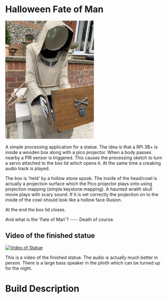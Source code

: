 # Halloween Fate of Man
<img src="./images/IMG_4310.jpg" alt="Statue" width="280"/>

A simple processing application for a statue. The idea is that a RPi 3B+ is inside a wooden box
 along with a pico projector. When a body passes nearby a PIR sensor is triggered. This causes the processing sketch to turn a servo attached to the box lid which opens it. At the same time a
creaking audio track is played.

The box is 'held' by a hollow stone spook. The inside of the head/cowl is actually a projection
surface which the Pico projector plays onto using projection mapping (simple keystone mapping).
A haunted wraith skull movie plays with scary sound. If it is set correctly the projection
on to the inside of the cowl should look like a hollow face illusion.

At the end the box lid closes.

And what is the 'Fate of Man'?   ---- Death of course.

## Video of the finished statue


[![Video of Statue](https://img.youtube.com/vi/gOVg6b7El3QE/0.jpg)](https://youtube.com/gOVg6b7El3QE)



This is a video of the finished statue. The audio is actually much better in person. There is a large bass speaker in the plinth which can be turned up for the night.


# Build Description


